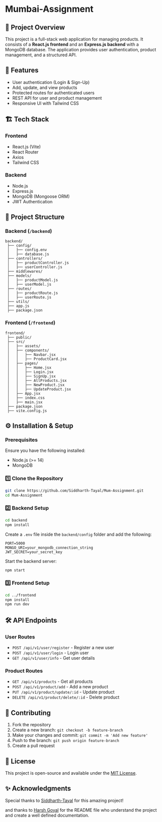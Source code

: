 # Mumbai-Assignment

## 📌 Project Overview
This project is a full-stack web application for managing products. It consists of a **React.js frontend** and an **Express.js backend** with a MongoDB database. The application provides user authentication, product management, and a structured API.

## 🚀 Features
- User authentication (Login & Sign-Up)
- Add, update, and view products
- Protected routes for authenticated users
- REST API for user and product management
- Responsive UI with Tailwind CSS

## 🏗️ Tech Stack
### Frontend
- React.js (Vite)
- React Router
- Axios
- Tailwind CSS

### Backend
- Node.js
- Express.js
- MongoDB (Mongoose ORM)
- JWT Authentication

## 📂 Project Structure
### Backend (`/backend`)
```
backend/
 ├── config/
 │   ├── config.env
 │   ├── database.js
 ├── controllers/
 │   ├── productController.js
 │   ├── userController.js
 ├── middlewares/
 ├── models/
 │   ├── productModel.js
 │   ├── userModel.js
 ├── routes/
 │   ├── productRoute.js
 │   ├── userRoute.js
 ├── utils/
 ├── app.js
 ├── package.json
```

### Frontend (`/frontend`)
```
frontend/
 ├── public/
 ├── src/
 │   ├── assets/
 │   ├── components/
 │   │   ├── Navbar.jsx
 │   │   ├── ProductCard.jsx
 │   ├── pages/
 │   │   ├── Home.jsx
 │   │   ├── Login.jsx
 │   │   ├── SignUp.jsx
 │   │   ├── AllProducts.jsx
 │   │   ├── NewProduct.jsx
 │   │   ├── UpdateProduct.jsx
 │   ├── App.jsx
 │   ├── index.css
 │   ├── main.jsx
 ├── package.json
 ├── vite.config.js
```

## ⚙️ Installation & Setup
### Prerequisites
Ensure you have the following installed:
- Node.js (>= 14)
- MongoDB

### 1️⃣ Clone the Repository
```sh
git clone https://github.com/Siddharth-Tayal/Mum-Assignment.git
cd Mum-Assignment
```

### 2️⃣ Backend Setup
```sh
cd backend
npm install
```
Create a `.env` file inside the `backend/config` folder and add the following:
```
PORT=5000
MONGO_URI=your_mongodb_connection_string
JWT_SECRET=your_secret_key
```
Start the backend server:
```sh
npm start
```

### 3️⃣ Frontend Setup
```sh
cd ../frontend
npm install
npm run dev
```

## 🛠️ API Endpoints
### User Routes
- `POST /api/v1/user/register` - Register a new user
- `POST /api/v1/user/login` - Login user
- `GET /api/v1/user/info` - Get user details

### Product Routes
- `GET /api/v1/products` - Get all products
- `POST /api/v1/product/add` - Add a new product
- `PUT /api/v1/product/update/:id` - Update product
- `DELETE /api/v1/product/delete/:id` - Delete product

## 🤝 Contributing
1. Fork the repository
2. Create a new branch: `git checkout -b feature-branch`
3. Make your changes and commit: `git commit -m 'Add new feature'`
4. Push to the branch: `git push origin feature-branch`
5. Create a pull request

## 📄 License
This project is open-source and available under the [MIT License](LICENSE).

## ✨ Acknowledgments
Special thanks to [Siddharth-Tayal](https://github.com/Siddharth-Tayal) for this amazing project!

and thanks to [Harsh Goyal](https://github.com/HarshGoyal2702) for the README file who understand the project and create a well defined documentation.

